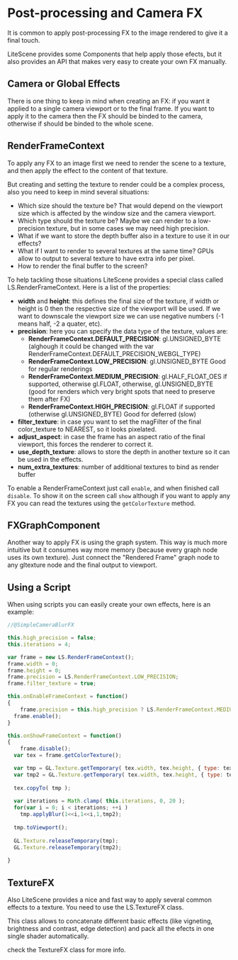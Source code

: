 # Post-processing and Camera FX #

It is common to apply post-processing FX to the image rendered to give it a final touch.

LiteScene provides some Components that help apply those efects, but it also provides an API that makes very easy to create your own FX manually.

## Camera or Global Effects ##

There is one thing to keep in mind when creating an FX: if you want it applied to a single camera viewport or to the final frame.
If you want to apply it to the camera then the FX should be binded to the camera, otherwise if should be binded to the whole scene.

## RenderFrameContext ##

To apply any FX to an image first we need to render the scene to a texture, and then apply the effect to the content of that texture.

But creating and setting the texture to render could be a complex process, also you need to keep in mind several situations:
- Which size should the texture be? That would depend on the viewport size which is affected by the window size and the camera viewport.
- Which type should the texture be? Maybe we can render to a low-precision texture, but in some cases we may need high precision.
- What if we want to store the depth buffer also in a texture to use it in our effects?
- What if I want to render to several textures at the same time? GPUs allow to output to several texture to have extra info per pixel.
- How to render the final buffer to the screen?

To help tackling those situations LiteScene provides a special class called LS.RenderFrameContext. Here is a list of the properties:

- **width** and **height**: this defines the final size of the texture, if width or height is 0 then the respective size of the viewport will be used. If we want to downscale the viewport size we can use negative numbers (-1 means half, -2 a quater, etc).
- **precision**: here you can specify the data type of the texture, values are: 
  - **RenderFrameContext.DEFAULT_PRECISION**: gl.UNSIGNED_BYTE (alghough it could be changed with the var RenderFrameContext.DEFAULT_PRECISION_WEBGL_TYPE)
  - **RenderFrameContext.LOW_PRECISION**: gl.UNSIGNED_BYTE Good for regular renderings
  - **RenderFrameContext.MEDIUM_PRECISION**: gl.HALF_FLOAT_OES if supported, otherwise gl.FLOAT, otherwise, gl.UNSIGNED_BYTE (good for renders which very bright spots that need to preserve them after FX)
  - **RenderFrameContext.HIGH_PRECISION**: gl.FLOAT if supported (otherwise gl.UNSIGNED_BYTE) Good for deferred (slow)
- **filter_texture**: in case you want to set the magFilter of the final color_texture to NEAREST, so it looks pixelated.
- **adjust_aspect**: in case the frame has an aspect ratio of the final viewport, this forces the renderer to correct it.
- **use_depth_texture**: allows to store the depth in another texture so it can be used in the effects.
- **num_extra_textures**: number of additional textures to bind as render buffer

To enable a RenderFrameContext just call ```enable```, and when finished call ```disable```. To show it on the screen call ```show``` although if you want to apply any FX you can read the textures using the ```getColorTexture``` method.

## FXGraphComponent ##

Another way to apply FX is using the graph system. This way is much more intuitive but it consumes way more memory (because every graph node uses its own texture).
Just connect the "Rendered Frame" graph node to any gltexture node and the final output to viewport.

## Using a Script ##

When using scripts you can easily create your own effects, here is an example:

```javascript
//@SimpleCameraBlurFX

this.high_precision = false;
this.iterations = 4;

var frame = new LS.RenderFrameContext();
frame.width = 0;
frame.height = 0;
frame.precision = LS.RenderFrameContext.LOW_PRECISION;
frame.filter_texture = true;

this.onEnableFrameContext = function()
{
	frame.precision = this.high_precision ? LS.RenderFrameContext.MEDIUM_PRECISION : LS.RenderFrameContext.LOW_PRECISION;
  frame.enable();
}

this.onShowFrameContext = function()
{
	frame.disable();
  var tex = frame.getColorTexture();

  var tmp = GL.Texture.getTemporary( tex.width, tex.height, { type: tex.type  } );
  var tmp2 = GL.Texture.getTemporary( tex.width, tex.height, { type: tex.type  } );
  
  tex.copyTo( tmp );
  
  var iterations = Math.clamp( this.iterations, 0, 20 );
  for(var i = 0; i < iterations; ++i )
  	tmp.applyBlur(1<<i,1<<i,1,tmp2);
                  
  tmp.toViewport();
  
  GL.Texture.releaseTemporary(tmp);
  GL.Texture.releaseTemporary(tmp2);
 
}
```

## TextureFX ##

Also LiteScene provides a nice and fast way to apply several common effects to a texture. You need to use the LS.TextureFX class.

This class allows to concatenate different basic effects (like vigneting, brightness and contrast, edge detection) and pack all the efects in one single shader automatically.

check the TextureFX class for more info.




